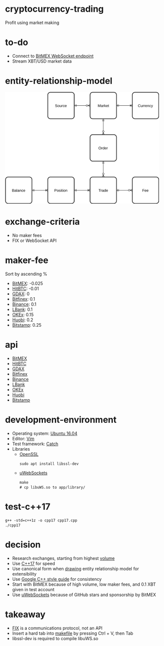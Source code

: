 # cryptocurrency-trading

Profit using market making

# to-do

- Connect to [BitMEX WebSocket endpoint](https://testnet.bitmex.com/app/wsAPI)
- Stream XBT/USD market data

# entity-relationship-model

![Entity relationship model](https://github.com/vyq/cryptocurrency-trading/blob/master/asset/entity-relationship-model.png)

# exchange-criteria

- No maker fees
- FIX or WebSocket API

# maker-fee

Sort by ascending %
- [BitMEX](https://www.bitmex.com/app/fees): -0.025
- [HitBTC](https://hitbtc.com/fees-and-limits): -0.01
- [GDAX](https://www.gdax.com/fees): 0
- [Bitfinex](https://www.bitfinex.com/fees): 0.1
- [Binance](https://www.binance.com/fees.html): 0.1
- [LBank](https://lbankinfo.zendesk.com/hc/zh-cn/articles/115002295114--%E8%B4%B9%E7%8E%87%E8%AF%B4%E6%98%8E): 0.1
- [OKEx](https://www.okex.com/pages/products/fees.html): 0.15
- [Huobi](https://www.huobi.com/p/about/about_detail): 0.2
- [Bitstamp](https://www.bitstamp.net/fee_schedule/): 0.25

# api

- [BitMEX](https://www.bitmex.com/app/apiOverview)
- [HitBTC](https://hitbtc.com/fix)
- [GDAX](https://docs.gdax.com/)
- [Bitfinex](https://docs.bitfinex.com/docs)
- [Binance](https://github.com/binance-exchange/binance-official-api-docs)
- [LBank](https://www.lbank.info/api/api-overview)
- [OKEx](https://github.com/okcoin-okex/API-docs-OKEx.com)
- [Huobi](https://github.com/huobiapi/API_Docs_en/wiki)
- [Bitstamp](https://www.bitstamp.net/fix/)

# development-environment

- Operating system: [Ubuntu 16.04](http://releases.ubuntu.com/16.04/)
- Editor: [Vim](https://www.vim.org/)
- Test framework: [Catch](https://github.com/catchorg/Catch2)
- Libraries
  - [OpenSSL](https://github.com/openssl/openssl)
    ```
    sudo apt install libssl-dev
    ```
  - [uWebSockets](https://github.com/uNetworking/uWebSockets) 
    ```
    make
    # cp libuWS.so to app/library/
    ```

# test-c++17

```
g++ -std=c++1z -o cpp17 cpp17.cpp
./cpp17
```

# decision

- Research exchanges, starting from highest [volume](https://coinmarketcap.com/exchanges/volume/24-hour/all/)
- Use [C++17](https://en.wikipedia.org/wiki/C%2B%2B17) for speed
- Use canonical form when [drawing](https://www.draw.io/) entity relationship model for extensibility
- Use [Google C++ style guide](https://google.github.io/styleguide/cppguide.html) for consistency
- Start with BitMEX because of high volume, low maker fees, and 0.1 XBT given in test account
- Use [uWebSockets](https://github.com/uNetworking/uWebSockets) because of GitHub stars and sponsorship by BitMEX

# takeaway

- [FIX](https://en.wikipedia.org/wiki/Financial_Information_eXchange) is a communications protocol, not an API
- Insert a hard tab into [makefile](https://en.wikipedia.org/wiki/Makefile) by pressing Ctrl + V, then Tab
- libssl-dev is required to compile libuWS.so
